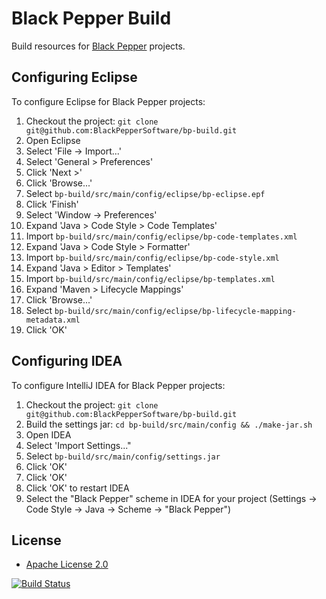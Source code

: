 Black Pepper Build
==================

Build resources for [Black Pepper](http://www.blackpepper.co.uk/) projects.

Configuring Eclipse
-------------------

To configure Eclipse for Black Pepper projects:

1. Checkout the project: `git clone git@github.com:BlackPepperSoftware/bp-build.git`
1. Open Eclipse
1. Select 'File -> Import...'
1. Select 'General > Preferences'
1. Click 'Next >'
1. Click 'Browse...'
1. Select `bp-build/src/main/config/eclipse/bp-eclipse.epf`
1. Click 'Finish'
1. Select 'Window -> Preferences'
1. Expand 'Java > Code Style > Code Templates'
1. Import `bp-build/src/main/config/eclipse/bp-code-templates.xml`
1. Expand 'Java > Code Style > Formatter'
1. Import `bp-build/src/main/config/eclipse/bp-code-style.xml`
1. Expand 'Java > Editor > Templates'
1. Import `bp-build/src/main/config/eclipse/bp-templates.xml`
1. Expand 'Maven > Lifecycle Mappings'
1. Click 'Browse...'
1. Select `bp-build/src/main/config/eclipse/bp-lifecycle-mapping-metadata.xml`
1. Click 'OK'

Configuring IDEA
----------------

To configure IntelliJ IDEA for Black Pepper projects:

1. Checkout the project: `git clone git@github.com:BlackPepperSoftware/bp-build.git`
1. Build the settings jar: `cd bp-build/src/main/config && ./make-jar.sh`
1. Open IDEA
1. Select 'Import Settings..."
1. Select `bp-build/src/main/config/settings.jar`
1. Click 'OK'
1. Click 'OK'
1. Click 'OK' to restart IDEA
1. Select the "Black Pepper" scheme in IDEA for your project (Settings -> Code Style -> Java -> Scheme -> "Black Pepper")

License
-------

* [Apache License 2.0](http://www.apache.org/licenses/LICENSE-2.0.html)

[![Build Status](https://travis-ci.org/BlackPepperSoftware/bp-build.svg?branch=master)](https://travis-ci.org/BlackPepperSoftware/bp-build)
